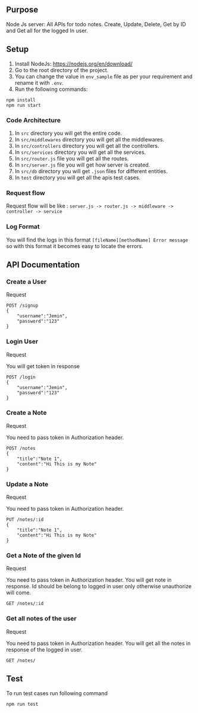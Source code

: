 ## Purpose
Node Js server: All APIs for todo notes. Create, Update, Delete, Get by ID and Get all for the logged In user.

## Setup
1. Install NodeJs: https://nodejs.org/en/download/
2. Go to the root directory of the project.
3. You can change the value in `env_sample` file as per your requirement and rename it with `.env`.
4. Run the following commands:
```
npm install
npm run start
```

### Code Architecture

1. In `src` directory you will get the entire code.
2. In `src/middlewares` directory you will get all the middlewares.
3. In `src/controllers` directory you will get all the controllers.
4. In `src/services` directory you will get all the services. 
5. In `src/router.js` file you will get all the routes.
6. In `src/server.js` file you will get how server is created.
7. In `src/db` directory you will get `.json` files for different entities.
8. In `test` directory you will get all the apis test cases. 

### Request flow
Request flow will be like : `server.js -> router.js -> middleware -> controller -> service`

### Log Format
You will find the logs in this format `[fileName][methodName] Error message` so with this format it becomes easy to locate the errors.
## API Documentation
### Create a User

Request
```
POST /signup
{
    "username":"Jemin",
    "password":"123"
}
```
### Login User
Request

You will get token in response
```
POST /login
{
    "username":"Jemin",
    "password":"123"
}
```

### Create a Note
Request

You need to pass token in Authorization header.
```
POST /notes
{
    "title":"Note 1",
    "content":"Hi This is my Note"
}
```
### Update a Note
Request

You need to pass token in Authorization header.
```
PUT /notes/:id
{
    "title":"Note 1",
    "content":"Hi This is my Note"
}
```
### Get a Note of the given Id
Request

You need to pass token in Authorization header.
You will get note in response. Id should be belong to logged in user only otherwise unauthorize will come.
```
GET /notes/:id
```
### Get all notes of the user

Request

You need to pass token in Authorization header.
You will get all the notes in response of the logged in user.
```
GET /notes/
```

## Test

To run test cases run following command
```
npm run test
```

